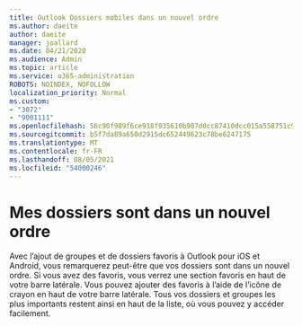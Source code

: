 ```yaml
---
title: Outlook Dossiers mobiles dans un nouvel ordre
ms.author: daeite
author: daeite
manager: joallard
ms.date: 04/21/2020
ms.audience: Admin
ms.topic: article
ms.service: o365-administration
ROBOTS: NOINDEX, NOFOLLOW
localization_priority: Normal
ms.custom:
- "3072"
- "9001111"
ms.openlocfilehash: 56c90f989f6ce918f935610b907d0cc87410dcc015a558751c9065928eb17386
ms.sourcegitcommit: b5f7da89a650d2915dc652449623c78be6247175
ms.translationtype: MT
ms.contentlocale: fr-FR
ms.lasthandoff: 08/05/2021
ms.locfileid: "54000246"
---
```

# <a name="my-folders-are-in-a-new-order"></a>Mes dossiers sont dans un nouvel ordre

Avec l’ajout de groupes et de dossiers favoris à Outlook pour iOS et Android, vous remarquerez peut-être que vos dossiers sont dans un nouvel ordre. Si vous avez des favoris, vous verrez une section favoris en haut de votre barre latérale. Vous pouvez ajouter des favoris à l’aide de l’icône de crayon en haut de votre barre latérale. Tous vos dossiers et groupes les plus importants restent ainsi en haut de la liste, où vous pouvez y accéder facilement.